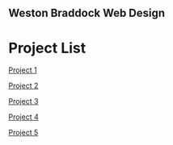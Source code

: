 ## Weston Braddock Web Design

<h1>Project List</h1>

<a href="project1/index.html" target="_blank">Project 1</a>

<a href="project2/index.html" target="_blank">Project 2</a>

<a href="project3/index.html" target="_blank">Project 3</a>

<a href="project4/index.html" target="_blank">Project 4</a>

<a href="project5/index.html" target="_blank">Project 5</a>